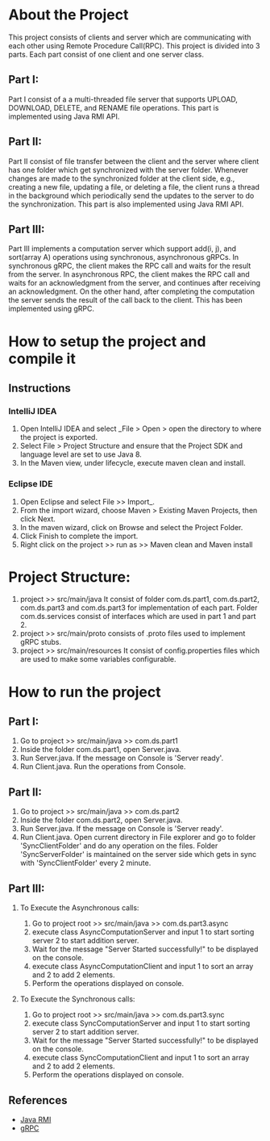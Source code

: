 # About the Project 

This project consists of clients and server which are communicating with each other using Remote Procedure Call(RPC).
This project is divided into 3 parts. Each part consist of one client and one server class.

## Part I:

Part I consist of a a multi-threaded file server that supports UPLOAD, DOWNLOAD, DELETE, and RENAME file operations. This part is implemented using Java RMI API. 

## Part II:

Part II consist of file transfer between the client and the server where client has one folder which get synchronized with the server folder. Whenever changes are made to the synchronized folder at the client side, e.g., creating a new file, updating a file, or deleting a file, the client runs a thread in the background which periodically send the updates to the server to do the synchronization.
This part is also implemented using Java RMI API. 

## Part III:

Part III implements a computation server which support add(i, j), and sort(array A) operations using synchronous, asynchronous gRPCs. In synchronous gRPC, the client makes the RPC call and waits for the result from the server. In asynchronous RPC, the client makes the RPC call and waits for an acknowledgment from the server, and continues after receiving an acknowledgment. On the other hand, after completing the computation the server sends the result of the call back to the client.
This has been implemented using gRPC.


# How to setup the project and compile it

## Instructions

### IntelliJ IDEA

1. Open IntelliJ IDEA and select _File > Open > open the directory to where the project is exported.
2. Select File > Project Structure and ensure that the Project SDK and language level are set to use Java 8.
5. In the Maven view, under lifecycle, execute maven clean and install.

### Eclipse IDE

1. Open Eclipse and select File >> Import_.
2. From the import wizard, choose Maven > Existing Maven Projects, then click Next.
4. In the maven wizard, click on Browse and select the Project Folder.
4. Click Finish to complete the import.
5. Right click on the project >> run as >> Maven clean and Maven install

# Project Structure:

1.  project >> src/main/java
	It consist of folder com.ds.part1, com.ds.part2, com.ds.part3 and com.ds.part3 for implementation of each part.
	Folder com.ds.services consist of interfaces which are used in part 1 and part 2.
2. project >> src/main/proto consists of .proto files used to implement gRPC stubs. 
3. project >> src/main/resources
	It consist of config.properties files which are used to make some variables configurable.
	
# How to run the project

## Part I:

1. Go to project >> src/main/java >> com.ds.part1 
2. Inside the folder com.ds.part1, open Server.java.
3. Run Server.java. If the message on Console is 'Server ready'.
4. Run Client.java. Run the operations from Console.

## Part II:

1. Go to project >> src/main/java >> com.ds.part2 
2. Inside the folder com.ds.part2, open Server.java.
3. Run Server.java. If the message on Console is 'Server ready'.
4. Run Client.java. Open current directory in File explorer and go to folder   'SyncClientFolder' and do any operation on the files. Folder 'SyncServerFolder' is maintained on the server side which gets in sync with 'SyncClientFolder' every 2 minute. 

## Part III: 
1. To Execute the Asynchronous calls:
   1. Go to project root >> src/main/java >> com.ds.part3.async
   2. execute class AsyncComputationServer and input 1 to start sorting server 2 to start addition server.
   3. Wait for the message "Server Started successfully!" to be displayed on the console.
   4. execute class AsyncComputationClient and input 1 to sort an array and 2 to add 2 elements.
   5. Perform the operations displayed on console.
   

2. To Execute the Synchronous calls:
	1. Go to project root >> src/main/java >> com.ds.part3.sync
	2. execute class SyncComputationServer and input 1 to start sorting server 2 to start addition server.
	3. Wait for the message "Server Started successfully!" to be displayed on the console.
	4. execute class SyncComputationClient and input 1 to sort an array and 2 to add 2 elements.
	5. Perform the operations displayed on console.


## References
* [Java RMI](https://docs.oracle.com/javase/7/docs/technotes/guides/rmi/hello/hello-world.html)
* [gRPC](https://gRPC.io/docs/languages/java/quickstart/)